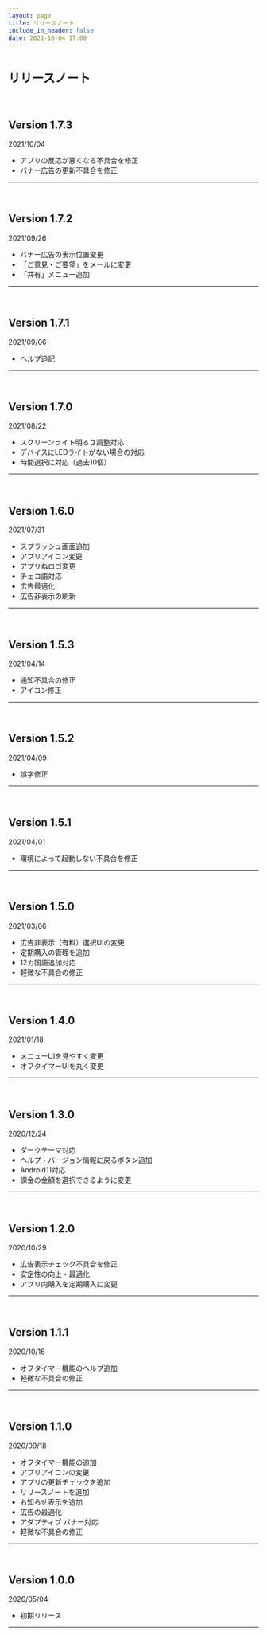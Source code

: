 ```yaml
---
layout: page
title: リリースノート
include_in_header: false
date: 2021-10-04 17:00
---
```


# `リリースノート`
<br>

## **Version 1.7.3**
2021/10/04
- アプリの反応が悪くなる不具合を修正
- バナー広告の更新不具合を修正

---
<br>

## **Version 1.7.2**
2021/09/26
- バナー広告の表示位置変更
- 「ご意見・ご要望」をメールに変更
- 「共有」メニュー追加

---
<br>

## **Version 1.7.1**
2021/09/06
- ヘルプ追記

---
<br>

## **Version 1.7.0**
2021/08/22
- スクリーンライト明るさ調整対応
- デバイスにLEDライトがない場合の対応
- 時間選択に対応（過去10個）

---
<br>

## **Version 1.6.0**
2021/07/31
- スプラッシュ画面追加
- アプリアイコン変更
- アプリねロゴ変更
- チェコ語対応
- 広告最適化
- 広告非表示の刷新

---
<br>

## **Version 1.5.3**
2021/04/14
- 通知不具合の修正
- アイコン修正

---
<br>

## **Version 1.5.2**
2021/04/09
- 誤字修正

---
<br>

## **Version 1.5.1**
2021/04/01
- 環境によって起動しない不具合を修正

---
<br>

## **Version 1.5.0**
2021/03/06
- 広告非表示（有料）選択UIの変更
- 定期購入の管理を追加
- 12カ国語追加対応
- 軽微な不具合の修正

---
<br>

## **Version 1.4.0**
2021/01/18
- メニューUIを見やすく変更
- オフタイマーUIを丸く変更

---
<br>

## **Version 1.3.0**
2020/12/24
- ダークテーマ対応
- ヘルプ・バージョン情報に戻るボタン追加
- Android11対応
- 課金の金額を選択できるように変更

---
<br>

## **Version 1.2.0**
2020/10/29
- 広告表示チェック不具合を修正
- 安定性の向上・最適化
- アプリ内購入を定期購入に変更

---
<br>

## **Version 1.1.1**
2020/10/16
- オフタイマー機能のヘルプ追加
- 軽微な不具合の修正

---
<br>

## **Version 1.1.0**
2020/09/18
- オフタイマー機能の追加
- アプリアイコンの変更
- アプリの更新チェックを追加
- リリースノートを追加
- お知らせ表示を追加
- 広告の最適化
- アダプティブ バナー対応
- 軽微な不具合の修正

---
<br>

## **Version 1.0.0**
2020/05/04
- 初期リリース

---
<br>